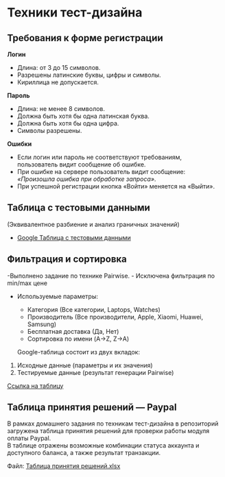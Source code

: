 # Техники тест-дизайна
## Требования к форме регистрации

**Логин**
- Длина: от 3 до 15 символов.
- Разрешены латинские буквы, цифры и символы.
- Кириллица не допускается.

**Пароль**
- Длина: не менее 8 символов.
- Должна быть хотя бы одна латинская буква.
- Должна быть хотя бы одна цифра.
- Символы разрешены.

**Ошибки**
- Если логин или пароль не соответствуют требованиям, пользователь видит сообщение об ошибке.
- При ошибке на сервере пользователь видит сообщение: *«Произошла ошибка при обработке запроса»*.
- При успешной регистрации кнопка «Войти» меняется на «Выйти».

## Таблица с тестовыми данными  
(Эквивалентное разбиение и анализ граничных значений)

- [Google Таблица с тестовыми данными](https://docs.google.com/spreadsheets/d/1d72VYZ3SsYvjfElSppnKNA2PSymeO9M27TAZPKBXSm8/edit?gid=1618612150#gid=1618612150)

## Фильтрация и сортировка
-Выполнено задание по технике Pairwise.
    - Исключена фильтрация по min/max цене
- Используемые параметры:  
  - Категория (Все категории, Laptops, Watches)  
  - Производитель (Все производители, Apple, Xiaomi, Huawei, Samsung)  
  - Бесплатная доставка (Да, Нет)  
  - Сортировка по имени (A→Z, Z→A)
 
  Google-таблица состоит из двух вкладок:  
1. Исходные данные (параметры и их значения)  
2. Тестируемые данные (результат генерации Pairwise)  

[Ссылка на таблицу](https://docs.google.com/spreadsheets/d/1rS8s_FXggnKQe0Bet6qoBt37Z2-D_uDGaP5_HfJPJAA/edit?gid=1277893478#gid=1277893478)


 
## Таблица принятия решений — Paypal

В рамках домашнего задания по техникам тест-дизайна в репозиторий загружена таблица принятия решений для проверки работы модуля оплаты Paypal.  
В таблице отражены возможные комбинации статуса аккаунта и доступного баланса, а также результат транзакции.

Файл: [Таблица принятия решений.xlsx](https://github.com/nikhileeva/design/blob/main/Таблица%20принятия%20решений.xlsx)




